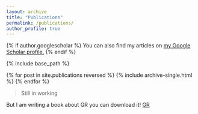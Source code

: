 ```yaml
---
layout: archive
title: "Publications"
permalink: /publications/
author_profile: true
---
```


{% if author.googlescholar %}
  You can also find my articles on <u><a href="{{author.googlescholar}}">my Google Scholar profile</a>.</u>
{% endif %}

{% include base_path %}

{% for post in site.publications reversed %}
  {% include archive-single.html %}
{% endfor %}

> Still in working

But I am writing a book about GR you can download it! 
[GR](https://github.com/Funyday-k/Notes/blob/main/GW_Scattering/GR_note.pdf)
